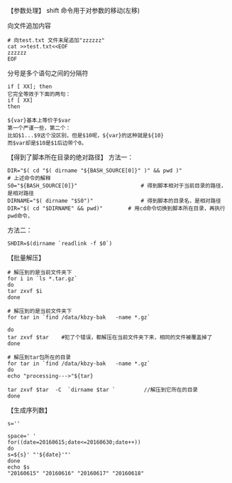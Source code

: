 【参数处理】
shift 命令用于对参数的移动(左移)

向文件追加内容
```
# 向test.txt 文件末尾追加"zzzzzz"
cat >>test.txt<<EOF
zzzzzz
EOF
```


分号是多个语句之间的分隔符
```
if [ XX]; then
它完全等效于下面的两句：
if [ XX]
then
```
```
${var}基本上等价于$var
第一个严谨一些，第二个：
比如$1...$9这个没区别，但是$10呢，${var}的这种就是${10}
而$var却是$10是$1后边带个0。
```


【得到了脚本所在目录的绝对路径】
方法一：
```
DIR="$( cd "$( dirname "${BASH_SOURCE[0]}" )" && pwd )"
# 上述命令的解释
S0="${BASH_SOURCE[0]}"                    # 得到脚本相对于当前目录的路径，是相对路径
DIRNAME="$( dirname "$S0")"               # 得到脚本的目录名，是相对路径 
DIR="$( cd "$DIRNAME" && pwd)"        # 用cd命令切换到脚本所在目录，再执行pwd命令，
```

方法二：
```
SHDIR=$(dirname `readlink -f $0`)
```


【批量解压】
```
# 解压到的是当前文件夹下
for i in `ls *.tar.gz`
do 
tar zxvf $i
done
```
```
# 解压到的是当前文件夹下
for tar in `find /data/kbzy-bak   -name *.gz`

do
tar zxvf $tar    #犯了个错误，都解压在当前文件夹下来，相同的文件被覆盖掉了
done
```
```
# 解压到tar包所在的目录
for tar in `find /data/kbzy-bak   -name *.gz`
do
echo "processing--->"${tar}

tar zxvf $tar  -C  `dirname $tar `         //解压到它所在的目录
done
```


【生成序列数】
```
s=''

space=' '
for((date=20160615;date<=20160630;date++))
do 
s=${s}' "'${date}'"'
done
echo $s
"20160615" "20160616" "20160617" "20160618" 

```




